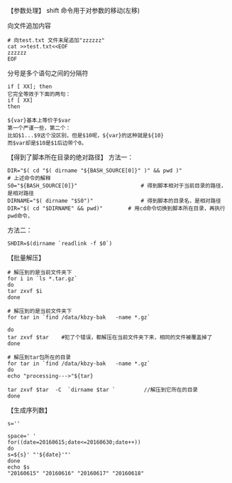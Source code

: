 【参数处理】
shift 命令用于对参数的移动(左移)

向文件追加内容
```
# 向test.txt 文件末尾追加"zzzzzz"
cat >>test.txt<<EOF
zzzzzz
EOF
```


分号是多个语句之间的分隔符
```
if [ XX]; then
它完全等效于下面的两句：
if [ XX]
then
```
```
${var}基本上等价于$var
第一个严谨一些，第二个：
比如$1...$9这个没区别，但是$10呢，${var}的这种就是${10}
而$var却是$10是$1后边带个0。
```


【得到了脚本所在目录的绝对路径】
方法一：
```
DIR="$( cd "$( dirname "${BASH_SOURCE[0]}" )" && pwd )"
# 上述命令的解释
S0="${BASH_SOURCE[0]}"                    # 得到脚本相对于当前目录的路径，是相对路径
DIRNAME="$( dirname "$S0")"               # 得到脚本的目录名，是相对路径 
DIR="$( cd "$DIRNAME" && pwd)"        # 用cd命令切换到脚本所在目录，再执行pwd命令，
```

方法二：
```
SHDIR=$(dirname `readlink -f $0`)
```


【批量解压】
```
# 解压到的是当前文件夹下
for i in `ls *.tar.gz`
do 
tar zxvf $i
done
```
```
# 解压到的是当前文件夹下
for tar in `find /data/kbzy-bak   -name *.gz`

do
tar zxvf $tar    #犯了个错误，都解压在当前文件夹下来，相同的文件被覆盖掉了
done
```
```
# 解压到tar包所在的目录
for tar in `find /data/kbzy-bak   -name *.gz`
do
echo "processing--->"${tar}

tar zxvf $tar  -C  `dirname $tar `         //解压到它所在的目录
done
```


【生成序列数】
```
s=''

space=' '
for((date=20160615;date<=20160630;date++))
do 
s=${s}' "'${date}'"'
done
echo $s
"20160615" "20160616" "20160617" "20160618" 

```




